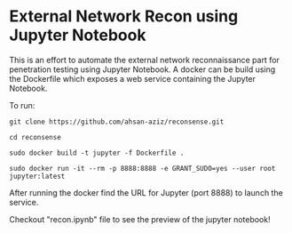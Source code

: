 # External Network Recon using Jupyter Notebook
This is an effort to automate the external network reconnaissance part for penetration testing using Jupyter Notebook. A docker can be build using the Dockerfile which exposes a web service containing the Jupyter Notebook. 

To run:
```
git clone https://github.com/ahsan-aziz/reconsense.git

cd reconsense

sudo docker build -t jupyter -f Dockerfile .

sudo docker run -it --rm -p 8888:8888 -e GRANT_SUDO=yes --user root jupyter:latest
```

After running the docker find the URL for Jupyter (port 8888) to launch the service. 

Checkout "recon.ipynb" file to see the preview of the jupyter notebook!
